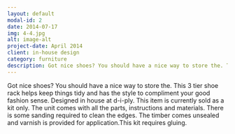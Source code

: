 ```yaml
---
layout: default
modal-id: 2
date: 2014-07-17
img: 4-4.jpg
alt: image-alt
project-date: April 2014
client: in-house design
category: furniture
description: Got nice shoes? You should have a nice way to store the. This 3 tier shoe rack helps keep things tidy and has the style to compliment your good fashion sense. Designed in house at d-i-ply. This item is currently sold as a kit only. The unit comes with all the parts, instructions and materials. There is some sanding required to clean the edges. The timber comes unsealed and varnish is provided for application.This kit requires gluing.
---
```

Got nice shoes? You should have a nice way to store the. This 3 tier shoe rack helps keep things tidy and has the style to compliment your good fashion sense. Designed in house at d-i-ply. This item is currently sold as a kit only. The unit comes with all the parts, instructions and materials. There is some sanding required to clean the edges. The timber comes unsealed and varnish is provided for application.This kit requires gluing.